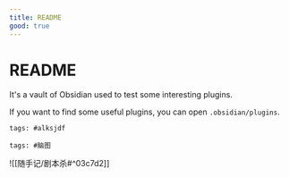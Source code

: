 ```yaml
---
title: README
good: true
---
```


# README

It's a vault of Obsidian used to test some interesting plugins.

If you want to find some useful plugins, you can open `.obsidian/plugins`.

```add-summary
tags: #alksjdf
```

```add-summary
tags: #脑图
```

![[随手记/剧本杀#^03c7d2]]